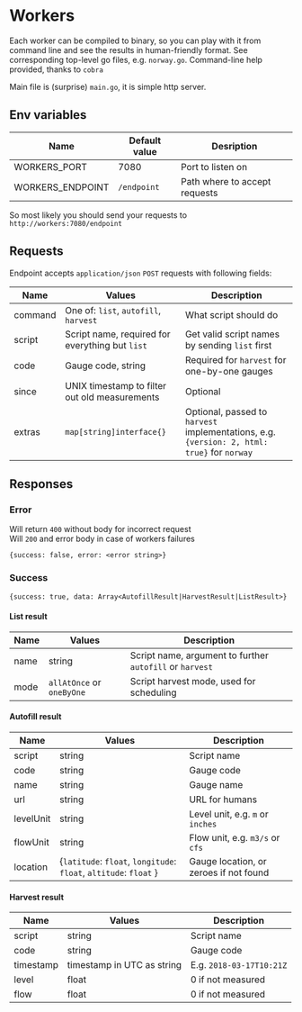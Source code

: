 # Workers

Each worker can be compiled to binary, so you can play with it from command line and see the results in human-friendly format.
See corresponding top-level go files, e.g. `norway.go`. Command-line help provided, thanks to `cobra`


Main file is (surprise) `main.go`, it is simple http server.
 
## Env variables

Name                   | Default value | Desription                        
-----------------------|---------------|-----------------------------------
WORKERS_PORT           | 7080          | Port to listen on
WORKERS_ENDPOINT       | `/endpoint`   | Path where to accept requests
 
So most likely you should send your requests to `http://workers:7080/endpoint`

## Requests

Endpoint accepts `application/json` `POST` requests with following fields:

Name           | Values                                               | Description
---------------|------------------------------------------------------|-------------
command        | One of: `list`, `autofill`, `harvest`                | What script should do
script         | Script name, required for everything but `list`      | Get valid script names by sending `list` first
code           | Gauge code, string                                   | Required for `harvest` for one-by-one gauges
since          | UNIX timestamp to filter out old measurements        | Optional
extras         | `map[string]interface{}`                             | Optional, passed to `harvest` implementations, e.g. `{version: 2, html: true}` for `norway`

## Responses

### Error

Will return `400` without body for incorrect request  
Will `200` and error body in case of workers failures

`{success: false, error: <error string>}`

### Success

`{success: true, data: Array<AutofillResult|HarvestResult|ListResult>}`

#### List result

Name           | Values                                               | Description
---------------|------------------------------------------------------|-------------
name           | string                                               | Script name, argument to further `autofill` or `harvest`
mode           | `allAtOnce` or `oneByOne`                            | Script harvest mode, used for scheduling

#### Autofill result

Name           | Values                                                                 | Description
---------------|------------------------------------------------------------------------|-------------
script         | string                                                                 | Script name
code           | string                                                                 | Gauge code
name           | string                                                                 | Gauge name
url            | string                                                                 | URL for humans
levelUnit      | string                                                                 | Level unit, e.g. `m` or `inches`
flowUnit       | string                                                                 | Flow unit, e.g. `m3/s` or `cfs`
location       | {`latitude`: `float`, `longitude`: `float`, `altitude`: `float` }      | Gauge location, or zeroes if not found

#### Harvest result

Name           | Values                         | Description
---------------|--------------------------------|-------------
script         | string                         | Script name
code           | string                         | Gauge code
timestamp      | timestamp in UTC as string     | E.g. `2018-03-17T10:21Z`
level          | float                          | 0 if not measured
flow           | float                          | 0 if not measured
